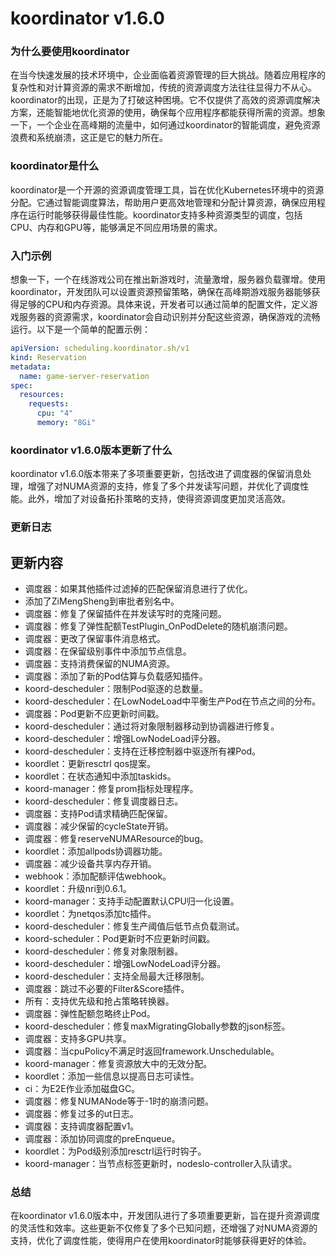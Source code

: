 # koordinator v1.6.0
### 为什么要使用koordinator

在当今快速发展的技术环境中，企业面临着资源管理的巨大挑战。随着应用程序的复杂性和对计算资源的需求不断增加，传统的资源调度方法往往显得力不从心。koordinator的出现，正是为了打破这种困境。它不仅提供了高效的资源调度解决方案，还能智能地优化资源的使用，确保每个应用程序都能获得所需的资源。想象一下，一个企业在高峰期的流量中，如何通过koordinator的智能调度，避免资源浪费和系统崩溃，这正是它的魅力所在。

### koordinator是什么

koordinator是一个开源的资源调度管理工具，旨在优化Kubernetes环境中的资源分配。它通过智能调度算法，帮助用户更高效地管理和分配计算资源，确保应用程序在运行时能够获得最佳性能。koordinator支持多种资源类型的调度，包括CPU、内存和GPU等，能够满足不同应用场景的需求。

### 入门示例

想象一下，一个在线游戏公司在推出新游戏时，流量激增，服务器负载骤增。使用koordinator，开发团队可以设置资源预留策略，确保在高峰期游戏服务器能够获得足够的CPU和内存资源。具体来说，开发者可以通过简单的配置文件，定义游戏服务器的资源需求，koordinator会自动识别并分配这些资源，确保游戏的流畅运行。以下是一个简单的配置示例：

```yaml
apiVersion: scheduling.koordinator.sh/v1
kind: Reservation
metadata:
  name: game-server-reservation
spec:
  resources:
    requests:
      cpu: "4"
      memory: "8Gi"
```

### koordinator v1.6.0版本更新了什么

koordinator v1.6.0版本带来了多项重要更新，包括改进了调度器的保留消息处理，增强了对NUMA资源的支持，修复了多个并发读写问题，并优化了调度性能。此外，增加了对设备拓扑策略的支持，使得资源调度更加灵活高效。

### 更新日志

## 更新内容
- 调度器：如果其他插件过滤掉的匹配保留消息进行了优化。
- 添加了ZiMengSheng到审批者别名中。
- 调度器：修复了保留插件在并发读写时的克隆问题。
- 调度器：修复了弹性配额TestPlugin_OnPodDelete的随机崩溃问题。
- 调度器：更改了保留事件消息格式。
- 调度器：在保留级别事件中添加节点信息。
- 调度器：支持消费保留的NUMA资源。
- 调度器：添加了新的Pod估算与负载感知插件。
- koord-descheduler：限制Pod驱逐的总数量。
- koord-descheduler：在LowNodeLoad中平衡生产Pod在节点之间的分布。
- 调度器：Pod更新不应更新时间戳。
- koord-descheduler：通过将对象限制器移动到协调器进行修复。
- koord-descheduler：增强LowNodeLoad评分器。
- koord-descheduler：支持在迁移控制器中驱逐所有裸Pod。
- koordlet：更新resctrl qos提案。
- koordlet：在状态通知中添加taskids。
- koord-manager：修复prom指标处理程序。
- koord-descheduler：修复调度器日志。
- 调度器：支持Pod请求精确匹配保留。
- 调度器：减少保留的cycleState开销。
- 调度器：修复reserveNUMAResource的bug。
- koordlet：添加allpods协调器功能。
- 调度器：减少设备共享内存开销。
- webhook：添加配额评估webhook。
- koordlet：升级nri到0.6.1。
- koord-manager：支持手动配置默认CPU归一化设置。
- koordlet：为netqos添加tc插件。
- koord-descheduler：修复生产阈值后低节点负载测试。
- koord-scheduler：Pod更新时不应更新时间戳。
- koord-descheduler：修复对象限制器。
- koord-descheduler：增强LowNodeLoad评分器。
- koord-descheduler：支持全局最大迁移限制。
- 调度器：跳过不必要的Filter&Score插件。
- 所有：支持优先级和抢占策略转换器。
- 调度器：弹性配额忽略终止Pod。
- koord-descheduler：修复maxMigratingGlobally参数的json标签。
- 调度器：支持多GPU共享。
- 调度器：当cpuPolicy不满足时返回framework.Unschedulable。
- koord-manager：修复资源放大中的无效分配。
- koordlet：添加一些信息以提高日志可读性。
- ci：为E2E作业添加磁盘GC。
- 调度器：修复NUMANode等于-1时的崩溃问题。
- 调度器：修复过多的ut日志。
- 调度器：支持调度器配置v1。
- 调度器：添加协同调度的preEnqueue。
- koordlet：为Pod级别添加resctrl运行时钩子。
- koord-manager：当节点标签更新时，nodeslo-controller入队请求。

### 总结

在koordinator v1.6.0版本中，开发团队进行了多项重要更新，旨在提升资源调度的灵活性和效率。这些更新不仅修复了多个已知问题，还增强了对NUMA资源的支持，优化了调度性能，使得用户在使用koordinator时能够获得更好的体验。